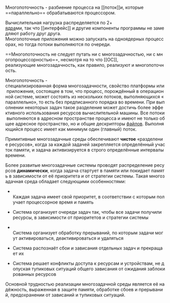Многопоточность - разбиение процесса на [[поток]]и, которые ==параллельно== обрабатываются процессором.

Вычислительная нагрузка распределяется по 2+ [ядра](Ядро)ми, так что [[интерфейс]] и другие компоненты программы не замедляют работу друг друга.
Многопоточные приложения можно запускать на одноядерных процессорах, но тогда потоки выполняются по очереди.

==Многопоточность не следует путать ни с многозадачностью, ни с многопроцессорностью==, несмотря на то что [[ОС]], 
реализующие многозадачность, как правило, реализуют и многопоточность. 

Многопоточность - специализированная форма многозадачности, свойство платформы или приложения, состоящее в том, что процесс, порождённый в операционной системе, может состоять из нескольких потоков, выполняющихся «параллельно», то есть без предписанного порядка во времени. При выполнении некоторых задач такое разделение может достичь более эффективного использования ресурсов вычислительной машины. Все потоки выполняются в адресном пространстве процесса и имеют не только общее адресное пространство, но и общие дескрипторы [файлов](файл). Выполняющийся процесс имеет как минимум один (главный) поток.

Примитивные многозадачные среды обеспечивают **чистое** «разделение ресурсов», когда за каждой задачей закрепляется определённый участок памяти, и задача активизируется в строго определённые интервалы времени.

Более развитые многозадачные системы проводят распределение ресурсов **динамически**, когда задача стартует в памяти или покидает память в зависимости от её приоритета и от стратегии системы. Такая многозадачная среда обладает следующими особенностями:

-     Каждая задача имеет свой приоритет, в соответствии с которым получает процессорное время и память
    
-   Система организует очереди задач так, чтобы все задачи получили ресурсы, в зависимости от приоритетов и стратегии системы
    
-     Система организует обработку прерываний, по которым задачи могут активироваться, деактивироваться и удаляться
    
-   Система распознаёт сбои и зависания отдельных задач и прекращает их
    
-   Система решает конфликты доступа к ресурсам и устройствам, не допуская тупиковых ситуаций общего зависания от ожидания заблокированных ресурсов
    

Основной трудностью реализации многозадачной среды является её надёжность, выраженная в защите памяти, обработке сбоев и прерываний, предохранении от зависаний и тупиковых ситуаций.